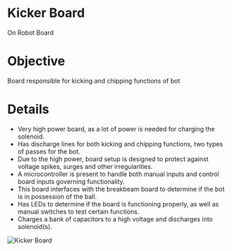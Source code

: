 # Kicker Board
On Robot Board 

# Objective 
Board responsible for kicking and chipping functions of bot 

# Details 
- Very high power board, as a lot of power is needed for charging the solenoid.
- Has discharge lines for both kicking and chipping functions, two types of passes for the bot.
- Due to the high power, board setup is designed to protect against voltage spikes, surges and other irregularities.
- A microcontroller is present to handle both manual inputs and control board inputs governing functionality.
- This board interfaces with the breakbeam board to determine if the bot is in possession of the ball.
- Has LEDs to determine if the board is functioning properly, as well as manual switches to test certain functions.
- Charges a bank of capacitors to a high voltage and discharges into solenoid(s).

![Kicker Board](./kicker.png)

